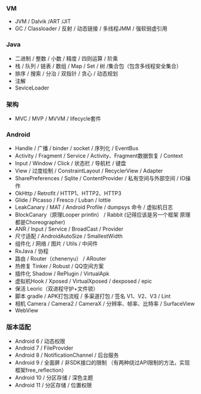 ### VM
* JVM / Dalvik /ART /JIT
* GC / Classloader / 反射 / 动态链接 / 多线程JMM / 强软弱虚引用

### Java
* 二进制 / 整数 / 小数 / 精度 / 四则运算 / 阶乘 
* 栈 / 队列 / 链表 / 数组 / Map / Set / 树 /集合包（包含多线程安全集合）
* 排序 / 搜索 / 分治 / 双指针 / 贪心 / 动态规划
* 注解
* SeviceLoader

### 架构
* MVC / MVP / MVVM / lifecycle套件

### Android
* Handle / 广播 / binder / socket / 序列化 / EventBus
* Activity / Fragment / Service / Activity、Fragment数据恢复 / Context
* Input / Window / Click / 状态栏 / 导航栏 / 键盘
* View / 过度绘制 / ConstraintLayout / RecyclerView / Adapter
* SharePreferences / Sqlite / ContentProvider / 私有空间与外部空间 / IO操作
* OkHttp / Retrofit / HTTP1、HTTP2、HTTP3
* Glide / Picasso / Fresco / Luban / lottie
* LeakCanary / MAT / Android Profile / dumpsys 命令 / 虚拟机日志
* BlockCanary（原理Looper println） / Rabbit (记得应该是另一个框架 原理都是Choreographer)
* ANR / Input / Service / BroadCast / Provider
* 尺寸适配 / AndroidAutoSize / SmallestWidth
* 组件化 / 网络 / 图片 / Utils / 中间件
* RxJava / 协程
* 路由 / Router（chenenyu） / ARouter
* 热修复 Tinker / Robust / QQ空间方案
* 插件化 Shadow / RePlugin / VirtualApk
* 虚拟机Hook / Xposed / VirtualXposed / dexposed / epic
* 保活 Leoric（双进程守护+文件锁）
* 脚本 gradle / APK打包流程 / 多渠道打包 / 签名 V1、V2、V3 / Lint
* 相机 Camera / Camera2 / CameraX / 分辨率、帧率、比特率 / SurfaceView
* WebView

### 版本适配
* Android 6 / 动态权限
* Android 7 / FileProvider
* Android 8 / NotificationChannel / 后台服务
* Android 9 / 全面屏 / 非SDK接口的限制 （有两种绕过API限制的方法，实现框架free_reflection）
* Android 10 / 分区存储 / 深色主题
* Android 11 / 分区存储 / 位置权限
